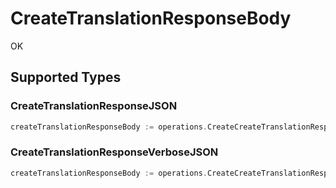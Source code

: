 # CreateTranslationResponseBody

OK


## Supported Types

### CreateTranslationResponseJSON

```go
createTranslationResponseBody := operations.CreateCreateTranslationResponseBodyCreateTranslationResponseJSON(components.CreateTranslationResponseJSON{/* values here */})
```

### CreateTranslationResponseVerboseJSON

```go
createTranslationResponseBody := operations.CreateCreateTranslationResponseBodyCreateTranslationResponseVerboseJSON(components.CreateTranslationResponseVerboseJSON{/* values here */})
```

